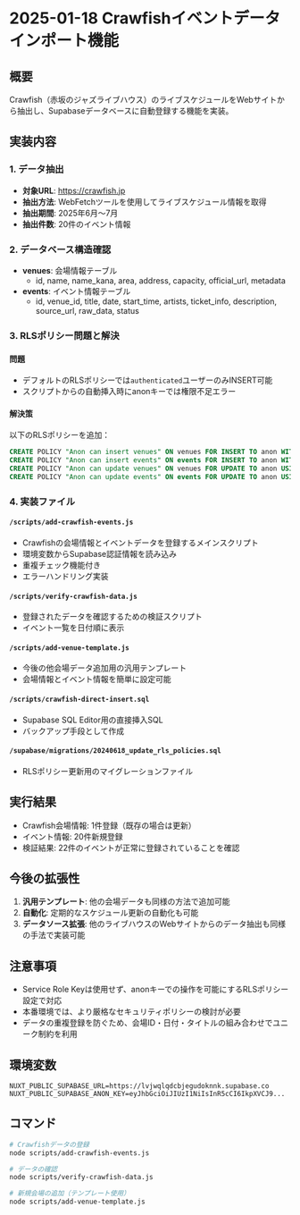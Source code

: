 # 2025-01-18 Crawfishイベントデータインポート機能

## 概要
Crawfish（赤坂のジャズライブハウス）のライブスケジュールをWebサイトから抽出し、Supabaseデータベースに自動登録する機能を実装。

## 実装内容

### 1. データ抽出
- **対象URL**: https://crawfish.jp
- **抽出方法**: WebFetchツールを使用してライブスケジュール情報を取得
- **抽出期間**: 2025年6月〜7月
- **抽出件数**: 20件のイベント情報

### 2. データベース構造確認
- **venues**: 会場情報テーブル
  - id, name, name_kana, area, address, capacity, official_url, metadata
- **events**: イベント情報テーブル
  - id, venue_id, title, date, start_time, artists, ticket_info, description, source_url, raw_data, status

### 3. RLSポリシー問題と解決
#### 問題
- デフォルトのRLSポリシーでは`authenticated`ユーザーのみINSERT可能
- スクリプトからの自動挿入時にanonキーでは権限不足エラー

#### 解決策
以下のRLSポリシーを追加：
```sql
CREATE POLICY "Anon can insert venues" ON venues FOR INSERT TO anon WITH CHECK (true);
CREATE POLICY "Anon can insert events" ON events FOR INSERT TO anon WITH CHECK (true);
CREATE POLICY "Anon can update venues" ON venues FOR UPDATE TO anon USING (true) WITH CHECK (true);
CREATE POLICY "Anon can update events" ON events FOR UPDATE TO anon USING (true) WITH CHECK (true);
```

### 4. 実装ファイル

#### `/scripts/add-crawfish-events.js`
- Crawfishの会場情報とイベントデータを登録するメインスクリプト
- 環境変数からSupabase認証情報を読み込み
- 重複チェック機能付き
- エラーハンドリング実装

#### `/scripts/verify-crawfish-data.js`
- 登録されたデータを確認するための検証スクリプト
- イベント一覧を日付順に表示

#### `/scripts/add-venue-template.js`
- 今後の他会場データ追加用の汎用テンプレート
- 会場情報とイベント情報を簡単に設定可能

#### `/scripts/crawfish-direct-insert.sql`
- Supabase SQL Editor用の直接挿入SQL
- バックアップ手段として作成

#### `/supabase/migrations/20240618_update_rls_policies.sql`
- RLSポリシー更新用のマイグレーションファイル

## 実行結果
- Crawfish会場情報: 1件登録（既存の場合は更新）
- イベント情報: 20件新規登録
- 検証結果: 22件のイベントが正常に登録されていることを確認

## 今後の拡張性
1. **汎用テンプレート**: 他の会場データも同様の方法で追加可能
2. **自動化**: 定期的なスケジュール更新の自動化も可能
3. **データソース拡張**: 他のライブハウスのWebサイトからのデータ抽出も同様の手法で実装可能

## 注意事項
- Service Role Keyは使用せず、anonキーでの操作を可能にするRLSポリシー設定で対応
- 本番環境では、より厳格なセキュリティポリシーの検討が必要
- データの重複登録を防ぐため、会場ID・日付・タイトルの組み合わせでユニーク制約を利用

## 環境変数
```env
NUXT_PUBLIC_SUPABASE_URL=https://lvjwqlqdcbjegudoknnk.supabase.co
NUXT_PUBLIC_SUPABASE_ANON_KEY=eyJhbGciOiJIUzI1NiIsInR5cCI6IkpXVCJ9...
```

## コマンド
```bash
# Crawfishデータの登録
node scripts/add-crawfish-events.js

# データの確認
node scripts/verify-crawfish-data.js

# 新規会場の追加（テンプレート使用）
node scripts/add-venue-template.js
```